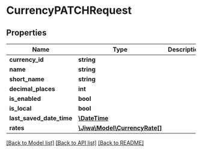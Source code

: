 # CurrencyPATCHRequest

## Properties
Name | Type | Description | Notes
------------ | ------------- | ------------- | -------------
**currency_id** | **string** |  | [optional] 
**name** | **string** |  | [optional] 
**short_name** | **string** |  | [optional] 
**decimal_places** | **int** |  | [optional] 
**is_enabled** | **bool** |  | [optional] 
**is_local** | **bool** |  | [optional] 
**last_saved_date_time** | [**\DateTime**](\DateTime.md) |  | [optional] 
**rates** | [**\Jiwa\Model\CurrencyRate[]**](CurrencyRate.md) |  | [optional] 

[[Back to Model list]](../README.md#documentation-for-models) [[Back to API list]](../README.md#documentation-for-api-endpoints) [[Back to README]](../README.md)


